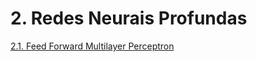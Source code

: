 # 2. Redes Neurais Profundas

[2.1. Feed Forward Multilayer Perceptron](dnn_mlp_text_classification.ipynb)
